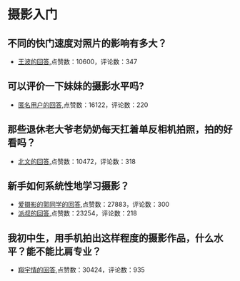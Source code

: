 # 摄影入门
## 不同的快门速度对照片的影响有多大？
- [王波的回答](https://www.zhihu.com/question/389648859/answer/1200205395),点赞数：10600，评论数：347
## 可以评价一下妹妹的摄影水平吗?
- [匿名用户的回答](https://www.zhihu.com/question/439813572/answer/1792794823),点赞数：16122，评论数：220
## 那些退休老大爷老奶奶每天扛着单反相机拍照，拍的好看吗？
- [北文的回答](https://www.zhihu.com/question/427864597/answer/1943318129),点赞数：10472，评论数：318
## 新手如何系统性地学习摄影？
- [爱摄影的郭同学的回答](https://www.zhihu.com/question/36095338/answer/968639013),点赞数：27883，评论数：300
- [派叔的回答](https://www.zhihu.com/question/36095338/answer/281464153),点赞数：23254，评论数：218
## 我初中生，用手机拍出这样程度的摄影作品，什么水平？能不能比肩专业？
- [翔宇情的回答](https://www.zhihu.com/question/400570732/answer/1297230274),点赞数：30424，评论数：935

